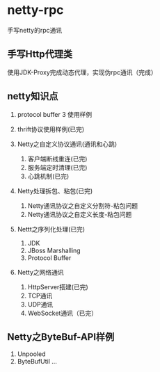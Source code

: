 # netty-rpc
手写netty的rpc通讯

## 手写Http代理类
使用JDK-Proxy完成动态代理，实现伪rpc通讯（完成）

## netty知识点
1. protocol buffer 3 使用样例

2. thrift协议使用样例(已完)

3. Netty之自定义协议通讯(通讯和心跳)
    1. 客户端断线重连(已完)
    2. 服务端定时清理(已完)
    3. 心跳机制(已完)

4. Netty处理拆包、粘包(已完)
   1. Netty通讯协议之自定义分割符-粘包问题
   2. Netty通讯协议之自定义长度-粘包问题
   
5. Nettt之序列化处理(已完)
   1. JDK
   2. JBoss Marshalling
   3. Protocol Buffer

7. Netty之网络通讯
   1. HttpServer搭建(已完)
   2. TCP通讯
   3. UDP通讯
   4. WebSocket通讯（已完）

## Netty之ByteBuf-API样例
1. Unpooled
2. ByteBufUtil ... 
